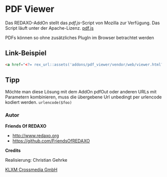 # PDF Viewer

Das REDAXO-AddOn stellt das *pdf.js*-Script von Mozilla zur Verfügung. 
Das Script läuft unter der Apache-Lizenz. [pdf.js](https://github.com/mozilla/pdf.js)

PDFs können so ohne zusätzliches PlugIn im Browser betrachtet werden

## Link-Beispiel

```html
<a href="<?= rex_url::assets('addons/pdf_viewer/vendor/web/viewer.html?file=/media/deinePDFdatei.pdf') ?>">Link</a> 
```

## Tipp
Möchte man diese Lösung mit dem AddOn pdfOut oder anderen URLs mit Parametern kombinieren, muss die übergebene Url unbedingt per urlencode kodiert werden. `urlencode($foo)`

### Autor

**Friends Of REDAXO**

* http://www.redaxo.org
* https://github.com/FriendsOfREDAXO


**Credits**

Realisierung: Christian Gehrke

[KLXM Crossmedia GmbH](https://klxm.de)

